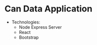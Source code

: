 # Can Data Application
* Technologies: 
    * Node Express Server
    * React
    * Bootstrap
    
    
